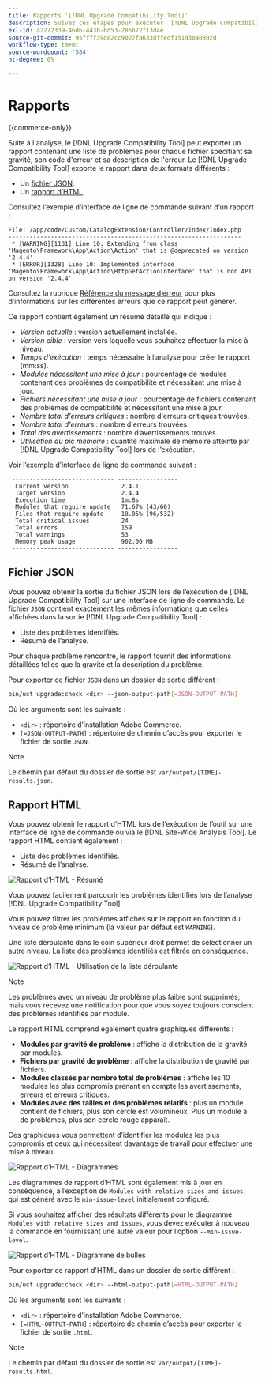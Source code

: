 ```yaml
---
title: Rapports '[!DNL Upgrade Compatibility Tool]'
description: Suivez ces étapes pour exécuter  [!DNL Upgrade Compatibility Tool]  sur votre projet Adobe Commerce.
exl-id: a2272339-46d6-443b-bd53-286b72f13d4e
source-git-commit: 95ffff39d82cc9027fa633dffedf15193040802d
workflow-type: tm+mt
source-wordcount: '584'
ht-degree: 0%

---
```


# Rapports

{{commerce-only}}

Suite à l&#39;analyse, le [!DNL Upgrade Compatibility Tool] peut exporter un rapport contenant une liste de problèmes pour chaque fichier spécifiant sa gravité, son code d&#39;erreur et sa description de l&#39;erreur. Le [!DNL Upgrade Compatibility Tool] exporte le rapport dans deux formats différents :

- Un [fichier JSON](reports.md#json-file).
- Un [rapport d’HTML](reports.md#html-report).

Consultez l’exemple d’interface de ligne de commande suivant d’un rapport :

```terminal
File: /app/code/Custom/CatalogExtension/Controller/Index/Index.php
------------------------------------------------------------------
 * [WARNING][1131] Line 10: Extending from class 'Magento\Framework\App\Action\Action' that is @deprecated on version '2.4.4'
 * [ERROR][1328] Line 10: Implemented interface 'Magento\Framework\App\Action\HttpGetActionInterface' that is non API on version '2.4.4'
```

Consultez la rubrique [Référence du message d’erreur](../upgrade-compatibility-tool/error-messages.md) pour plus d’informations sur les différentes erreurs que ce rapport peut générer.

Ce rapport contient également un résumé détaillé qui indique :

- *Version actuelle* : version actuellement installée.
- *Version cible* : version vers laquelle vous souhaitez effectuer la mise à niveau.
- *Temps d’exécution* : temps nécessaire à l’analyse pour créer le rapport (mm:ss).
- *Modules nécessitant une mise à jour* : pourcentage de modules contenant des problèmes de compatibilité et nécessitant une mise à jour.
- *Fichiers nécessitant une mise à jour* : pourcentage de fichiers contenant des problèmes de compatibilité et nécessitant une mise à jour.
- *Nombre total d&#39;erreurs critiques* : nombre d&#39;erreurs critiques trouvées.
- *Nombre total d&#39;erreurs* : nombre d&#39;erreurs trouvées.
- *Total des avertissements* : nombre d’avertissements trouvés.
- *Utilisation du pic mémoire* : quantité maximale de mémoire atteinte par [!DNL Upgrade Compatibility Tool] lors de l’exécution.

Voir l’exemple d’interface de ligne de commande suivant :

```terminal
 ----------------------------- ----------------- 
  Current version               2.4.1            
  Target version                2.4.4            
  Execution time                1m:8s            
  Modules that require update   71.67% (43/60)   
  Files that require update     18.05% (96/532)  
  Total critical issues         24               
  Total errors                  159              
  Total warnings                53               
  Memory peak usage             902.00 MB        
 ----------------------------- ----------------- 
```

## Fichier JSON

Vous pouvez obtenir la sortie du fichier JSON lors de l’exécution de [!DNL Upgrade Compatibility Tool] sur une interface de ligne de commande. Le fichier `JSON` contient exactement les mêmes informations que celles affichées dans la sortie [!DNL Upgrade Compatibility Tool] :

- Liste des problèmes identifiés.
- Résumé de l’analyse.

Pour chaque problème rencontré, le rapport fournit des informations détaillées telles que la gravité et la description du problème.

Pour exporter ce fichier `JSON` dans un dossier de sortie différent :

```bash
bin/uct upgrade:check <dir> --json-output-path[=JSON-OUTPUT-PATH]
```

Où les arguments sont les suivants :

- `<dir>` : répertoire d’installation Adobe Commerce.
- `[=JSON-OUTPUT-PATH]` : répertoire de chemin d’accès pour exporter le fichier de sortie `JSON`.

>[!NOTE]
>
> Le chemin par défaut du dossier de sortie est `var/output/[TIME]-results.json`.

## Rapport HTML

Vous pouvez obtenir le rapport d’HTML lors de l’exécution de l’outil sur une interface de ligne de commande ou via le [!DNL Site-Wide Analysis Tool]. Le rapport HTML contient également :

- Liste des problèmes identifiés.
- Résumé de l’analyse.

![Rapport d’HTML - Résumé](../../assets/upgrade-guide/uct-html-summary.png)

Vous pouvez facilement parcourir les problèmes identifiés lors de l’analyse [!DNL Upgrade Compatibility Tool].

Vous pouvez filtrer les problèmes affichés sur le rapport en fonction du niveau de problème minimum (la valeur par défaut est `WARNING`).

Une liste déroulante dans le coin supérieur droit permet de sélectionner un autre niveau. La liste des problèmes identifiés est filtrée en conséquence.

![Rapport d’HTML - Utilisation de la liste déroulante](../../assets/upgrade-guide/uct-html-filtered-issues-list.png)

>[!NOTE]
>
> Les problèmes avec un niveau de problème plus faible sont supprimés, mais vous recevez une notification pour que vous soyez toujours conscient des problèmes identifiés par module.

Le rapport HTML comprend également quatre graphiques différents :

- **Modules par gravité de problème** : affiche la distribution de la gravité par modules.
- **Fichiers par gravité de problème** : affiche la distribution de gravité par fichiers.
- **Modules classés par nombre total de problèmes** : affiche les 10 modules les plus compromis prenant en compte les avertissements, erreurs et erreurs critiques.
- **Modules avec des tailles et des problèmes relatifs** : plus un module contient de fichiers, plus son cercle est volumineux. Plus un module a de problèmes, plus son cercle rouge apparaît.

Ces graphiques vous permettent d’identifier les modules les plus compromis et ceux qui nécessitent davantage de travail pour effectuer une mise à niveau.

![Rapport d’HTML - Diagrammes](../../assets/upgrade-guide/uct-html-diagrams.png)

Les diagrammes de rapport d’HTML sont également mis à jour en conséquence, à l’exception de `Modules with relative sizes and issues`, qui est généré avec le `min-issue-level` initialement configuré.

Si vous souhaitez afficher des résultats différents pour le diagramme `Modules with relative sizes and issues`, vous devez exécuter à nouveau la commande en fournissant une autre valeur pour l’option `--min-issue-level`.

![Rapport d’HTML - Diagramme de bulles](../../assets/upgrade-guide/uct-html-filtered-diagrams.png)

Pour exporter ce rapport d&#39;HTML dans un dossier de sortie différent :

```bash
bin/uct upgrade:check <dir> --html-output-path[=HTML-OUTPUT-PATH]
```

Où les arguments sont les suivants :

- `<dir>` : répertoire d’installation Adobe Commerce.
- `[=HTML-OUTPUT-PATH]` : répertoire de chemin d’accès pour exporter le fichier de sortie `.html`.

>[!NOTE]
>
> Le chemin par défaut du dossier de sortie est `var/output/[TIME]-results.html`.
